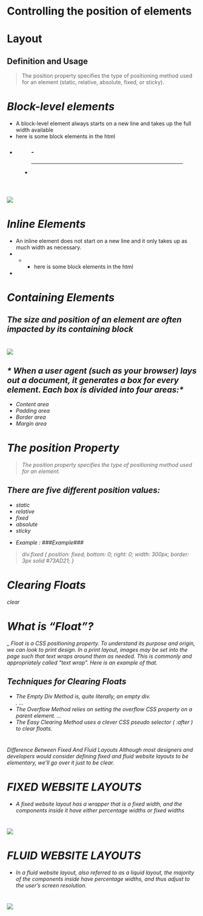 # Controlling the position of elements
# Layout
## Definition and Usage
> The position property specifies the type of positioning method used for an element (static, relative, absolute, fixed, or sticky).
# *Block-level elements*
- A block-level element always starts on a new line and takes up the full width available
- here is some block elements in the html 
- <article>    <aside>     <div>     <dl>    <dt>     <figure>     <footer>     <h1>-<h6>    <header>    <hr>     <li>    <main>   <nav>
![](https://media.gcflearnfree.org/content/5e82363212da9215e057b928_03_30_2020/block_vs_inline_diagram.png)
# *Inline Elements*
- An inline element does not start on a new line and it only takes up as much width as necessary.
- * - here is some block elements in the html 
- <a>     <i>    <em>     <var>
# Containing Elements
## The size and position of an element are often impacted by its containing block
# ![](https://www.unm.edu/~tbeach/IT145/week08/images/boxmodel.gif)
## * When a user agent (such as your browser) lays out a document, it generates a box for every element. Each box is divided into four areas:*
- Content area
- Padding area
- Border area
- Margin area
#
# The position Property
> The position property specifies the type of positioning method used for an element.
> 
## There are five different position values:
* static
* relative
* fixed
* absolute
* sticky
- Example :
###Example###
> div.fixed {
>  position: fixed;
>  bottom: 0;
>  right: 0;
>  width: 300px;
>  border: 3px solid #73AD21;
> }
# Clearing Floats
clear
# What is “Float”?
_ Float is a CSS positioning property. To understand its purpose and origin, we can look to print design. In a print layout, images may be set into the page such that text wraps around them as needed. This is commonly and appropriately called “text wrap”. Here is an example of that.
## Techniques for Clearing Floats
- The Empty Div Method is, quite literally, an empty div. <div style="clear: both;"></div> . ...
- The Overflow Method relies on setting the overflow CSS property on a parent element. ...
- The Easy Clearing Method uses a clever CSS pseudo selector ( :after ) to clear floats.

#

##
Difference Between Fixed And Fluid Layouts
Although most designers and developers would consider defining fixed and fluid website layouts to be elementary, we’ll go over it just to be clear.
# FIXED WEBSITE LAYOUTS
- A fixed website layout has a wrapper that is a fixed width, and the components inside it have either percentage widths or fixed widths
# ![](https://cloud.netlifyusercontent.com/assets/344dbf88-fdf9-42bb-adb4-46f01eedd629/c3ccabfb-1f1d-42f8-b3a6-f0dca9679655/fixed.jpg)
# FLUID WEBSITE LAYOUTS
- In a fluid website layout, also referred to as a liquid layout, the majority of the components inside have percentage widths, and thus adjust to the user’s screen resolution.
# ![](https://cloud.netlifyusercontent.com/assets/344dbf88-fdf9-42bb-adb4-46f01eedd629/6bfc16df-3bb6-42b2-9076-7a8f4daef4d2/fluid.jpg)
